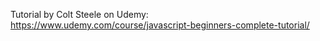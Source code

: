 Tutorial by Colt Steele on Udemy: https://www.udemy.com/course/javascript-beginners-complete-tutorial/
